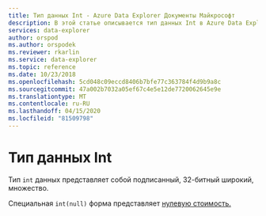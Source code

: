 ```yaml
---
title: Тип данных Int - Azure Data Explorer Документы Майкрософт
description: В этой статье описывается тип данных Int в Azure Data Explorer.
services: data-explorer
author: orspod
ms.author: orspodek
ms.reviewer: rkarlin
ms.service: data-explorer
ms.topic: reference
ms.date: 10/23/2018
ms.openlocfilehash: 5cd048c09eccd8406b7bfe77c363784f4d9b9a8c
ms.sourcegitcommit: 47a002b7032a05ef67c4e5e12de7720062645e9e
ms.translationtype: MT
ms.contentlocale: ru-RU
ms.lasthandoff: 04/15/2020
ms.locfileid: "81509798"
---
```

# <a name="the-int-data-type"></a>Тип данных Int

Тип `int` данных представляет собой подписанный, 32-битный широкий, множество.

Специальная `int(null)` форма представляет [нулевую стоимость.](null-values.md)